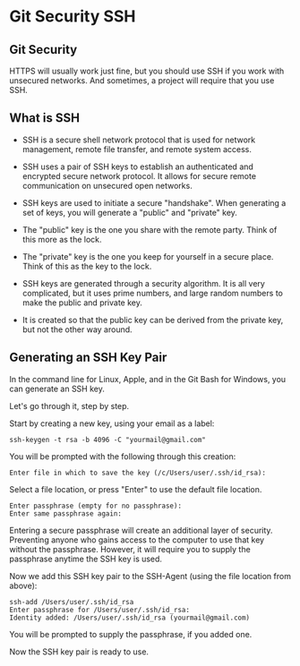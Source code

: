 # Git Security SSH

## Git Security
HTTPS will usually work just fine, but you should use SSH if you work with unsecured networks. And sometimes, a project will require that you use SSH.

## What is SSH
* SSH is a secure shell network protocol that is used for network management, remote file transfer, and remote system access.

* SSH uses a pair of SSH keys to establish an authenticated and encrypted secure network protocol. It allows for secure remote communication on unsecured open networks.

* SSH keys are used to initiate a secure "handshake". When generating a set of keys, you will generate a "public" and "private" key.

* The "public" key is the one you share with the remote party. Think of this more as the lock.

* The "private" key is the one you keep for yourself in a secure place. Think of this as the key to the lock.

* SSH keys are generated through a security algorithm. It is all very complicated, but it uses prime numbers, and large random numbers to make the public and private key.

* It is created so that the public key can be derived from the private key, but not the other way around.

## Generating an SSH Key Pair

In the command line for Linux, Apple, and in the Git Bash for Windows, you can generate an SSH key.

Let's go through it, step by step.

Start by creating a new key, using your email as a label:
```
ssh-keygen -t rsa -b 4096 -C "yourmail@gmail.com"
```
You will be prompted with the following through this creation:
```
Enter file in which to save the key (/c/Users/user/.ssh/id_rsa):
```
Select a file location, or press "Enter" to use the default file location.
```
Enter passphrase (empty for no passphrase):
Enter same passphrase again:
```
Entering a secure passphrase will create an additional layer of security. Preventing anyone who gains access to the computer to use that key without the passphrase. However, it will require you to supply the passphrase anytime the SSH key is used.

Now we add this SSH key pair to the SSH-Agent (using the file location from above):

```
ssh-add /Users/user/.ssh/id_rsa
Enter passphrase for /Users/user/.ssh/id_rsa:
Identity added: /Users/user/.ssh/id_rsa (yourmail@gmail.com)
```
You will be prompted to supply the passphrase, if you added one.

Now the SSH key pair is ready to use.